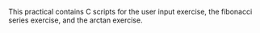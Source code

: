 This practical contains C scripts for the user input exercise, the fibonacci series exercise, and the arctan exercise.

